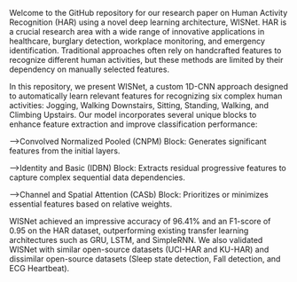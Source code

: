   Welcome to the GitHub repository for our research paper on Human Activity Recognition (HAR) using a novel deep learning architecture, WISNet. HAR is a crucial research area with a wide range of innovative applications in healthcare, burglary detection, workplace monitoring, and emergency identification. Traditional approaches often rely on handcrafted features to recognize different human activities, but these methods are limited by their dependency on manually selected features.

  In this repository, we present WISNet, a custom 1D-CNN approach designed to automatically learn relevant features for recognizing six complex human activities: Jogging, Walking Downstairs, Sitting, Standing, Walking, and Climbing Upstairs. Our model incorporates several unique blocks to enhance feature extraction and improve classification performance:

-->Convolved Normalized Pooled (CNPM) Block: Generates significant features from the initial layers.

-->Identity and Basic (IDBN) Block: Extracts residual progressive features to capture complex sequential data dependencies.

-->Channel and Spatial Attention (CASb) Block: Prioritizes or minimizes essential features based on relative weights.

  WISNet achieved an impressive accuracy of 96.41% and an F1-score of 0.95 on the HAR dataset, outperforming existing transfer learning architectures such as GRU, LSTM, and SimpleRNN. We also validated WISNet with similar open-source datasets (UCI-HAR and KU-HAR) and dissimilar open-source datasets (Sleep state detection, Fall detection, and ECG Heartbeat).
